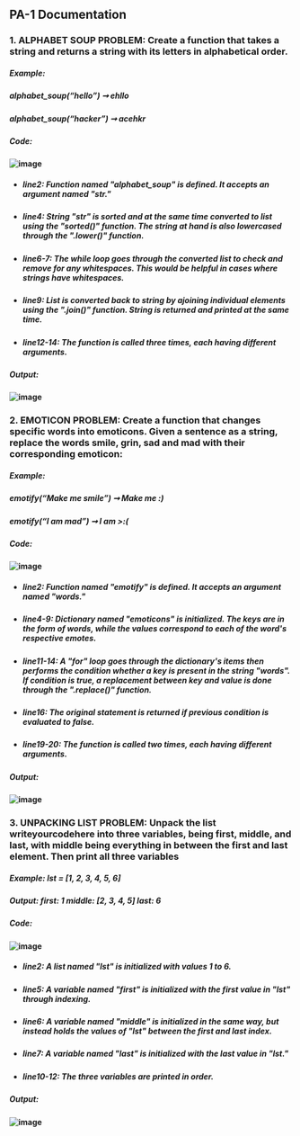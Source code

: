 ## PA-1 Documentation
### 1. **ALPHABET SOUP PROBLEM**: Create a function that takes a string and returns a string with its letters in alphabetical order.
##### Example:
##### alphabet_soup(“hello”) ➞ ehllo
##### alphabet_soup(“hacker”) ➞ acehkr
##### **Code**:
#### ![image](https://github.com/user-attachments/assets/848f6fe8-2303-4724-b0b7-fc5535c45227)
- ##### **line2**: Function named "alphabet_soup" is defined. It accepts an argument named "str."
- ##### **line4**: String "str" is sorted and at the same time converted to list using the "sorted()" function. The string at hand is also lowercased through the ".lower()" function.
- ##### **line6-7**: The while loop goes through the converted list to check and remove for any whitespaces. This would be helpful in cases where strings have whitespaces.
- ##### **line9**: List is converted back to string by ajoining individual elements using the ".join()" function. String is returned and printed at the same time.
- ##### **line12-14**: The function is called three times, each having different arguments.
##### **Output**:
#### ![image](https://github.com/user-attachments/assets/7661fc5c-a07e-471a-9afc-a5ca9e4957b2)

### 2. **EMOTICON PROBLEM**: Create a function that changes specific words into emoticons. Given a sentence as a string, replace the words smile, grin, sad and mad with their corresponding emoticon:
##### Example:
##### emotify(“Make me smile”) ➞ Make me :)
##### emotify(“I am mad”) ➞ I am >:(
##### **Code**:
#### ![image](https://github.com/user-attachments/assets/ea220c73-5245-4d71-95da-693df483d5e1)
- ##### **line2**: Function named "emotify" is defined. It accepts an argument named "words."
- ##### **line4-9**: Dictionary named "emoticons" is initialized. The keys are in the form of words, while the values correspond to each of the word's respective emotes.
- ##### **line11-14**: A "for" loop goes through the dictionary's items then performs the condition whether a key is present in the string "words". If condition is true, a replacement between key and value is done through the ".replace()" function.
- ##### **line16**: The original statement is returned if previous condition is evaluated to false.
- ##### **line19-20**: The function is called two times, each having different arguments.
##### **Output**:
#### ![image](https://github.com/user-attachments/assets/d68793d8-afe8-474e-92f8-286dacd26bf2)

### 3. **UNPACKING LIST PROBLEM**: Unpack the list writeyourcodehere into three variables, being first, middle, and last, with middle being everything in between the first and last element. Then print all three variables
##### Example: lst = [1, 2, 3, 4, 5, 6]
##### Output: first: 1  middle: [2, 3, 4, 5]  last: 6
##### **Code**:
#### ![image](https://github.com/user-attachments/assets/fe547d2b-5198-4ed4-8346-c0f820a8e3dc)
- ##### **line2**: A list named "lst" is initialized with values 1 to 6.
- ##### **line5**: A variable named "first" is initialized with the first value in "lst" through indexing.
- ##### **line6**: A variable named "middle" is initialized in the same way, but instead holds the values of "lst" between the first and last index.
- ##### **line7**: A variable named "last" is initialized with the last value in "lst."
- ##### **line10-12**: The three variables are printed in order.
##### **Output**:
#### ![image](https://github.com/user-attachments/assets/1ff89db3-5dee-4111-9569-1c3bd477492a)
